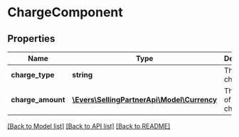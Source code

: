 # ChargeComponent

## Properties
Name | Type | Description | Notes
------------ | ------------- | ------------- | -------------
**charge_type** | **string** | The type of charge. | [optional] 
**charge_amount** | [**\Evers\SellingPartnerApi\Model\Currency**](Currency.md) | The amount of the charge. | [optional] 

[[Back to Model list]](../README.md#documentation-for-models) [[Back to API list]](../README.md#documentation-for-api-endpoints) [[Back to README]](../README.md)



